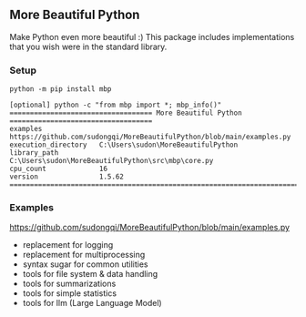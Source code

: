## More Beautiful Python

Make Python even more beautiful :) This package includes implementations that you wish were in the standard library.

### Setup

    python -m pip install mbp

    [optional] python -c "from mbp import *; mbp_info()"
    =================================== More Beautiful Python ===================================
    examples              https://github.com/sudongqi/MoreBeautifulPython/blob/main/examples.py
    execution_directory   C:\Users\sudon\MoreBeautifulPython
    library_path          C:\Users\sudon\MoreBeautifulPython\src\mbp\core.py
    cpu_count             16
    version               1.5.62
    =============================================================================================

### Examples

https://github.com/sudongqi/MoreBeautifulPython/blob/main/examples.py

* replacement for logging
* replacement for multiprocessing
* syntax sugar for common utilities
* tools for file system & data handling
* tools for summarizations
* tools for simple statistics
* tools for llm (Large Language Model)






